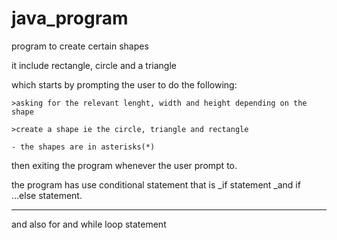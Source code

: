 # java_program
program to create certain shapes

it include rectangle, circle and a triangle 

which starts by prompting the user to do the following:

    >asking for the relevant lenght, width and height depending on the shape
    
    >create a shape ie the circle, triangle and rectangle
    
    - the shapes are in asterisks(*)
    
then exiting the program whenever the user prompt to.

the program has use conditional statement that is _if statement _and if ...else statement.
__________
and also for and while loop statement 

